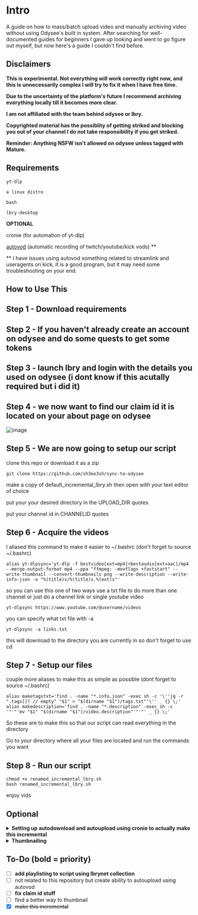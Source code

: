 # Intro

A guide on how to mass/batch upload video and manually archiving video without using Odysee's built in system. 
After searching for well-documented guides for beginners I gave up looking and went to go figure out myself, but now here's a guide I couldn't find before.

## Disclaimers 
**This is experimental. Not everything will work correctly right now, and this is unnecessarily complex I will try to fix it when I have free time.**

**Due to the uncertainty of the platform's future I recommend archiving everything locally till it becomes more clear.**

**I am not affiliated with the team behind odysee or lbry.** 

**Copyrighted material has the possiblity of getting striked and blocking you out of your channel I do not take responsibility if you get striked.** 

**Reminder: Anything NSFW isn't allowed on odysee unless tagged with Mature.**

## Requirements
```
yt-dlp

a linux distro

bash 

lbry-desktop
```
**OPTIONAL**

cronie (for automation of yt-dlp)

[autovod](https://github.com/jenslys/autovod/) (automatic recording of twitch/youtube/kick vods) **

** I have issues using autovod something related to streamlink and useragents on kick, it is a good program, but it may need some troubleshooting on your end. 

## How to Use This

Step 1 - Download requirements 
-
Step 2 - If you haven't already create an account on odysee and do some quests to get some tokens
-
Step 3 - launch lbry and login with the details you used on odysee (i dont know if this acutally required but i did it)
-
Step 4 - we now want to find our claim id it is located on your about page on odysee
-
![image](https://github.com/user-attachments/assets/d3d2556b-dd22-438d-94ce-8fc9a8e5c81e)


Step 5 - We are now going to setup our script
-
clone this repo or download it as a zip
```
git clone https://github.com/sh3ee3sh/sync-to-odysee
```

make a copy of default_incremental_lbry.sh then open with your text editor of choice

put your your desired directory in the UPLOAD_DIR quotes

put your channel id in CHANNELID quotes

Step 6 - Acquire the videos
-
I aliased this command to make it easier to ~/.bashrc (don't forget to source ~/.bashrc)
```
alias yt-dlpsync='yt-dlp -f bestvideo[ext=mp4]+bestaudio[ext=aac]/mp4 --merge-output-format mp4 --ppa "ffmpeg: -movflags +faststart" --write-thumbnail --convert-thumbnails png --write-description --write-info-json -o "%(title)s/%(title)s.%(ext)s"'
```
so you can use this one of two ways use a txt file to do more than one channel or just do a channel link or single youtube video 
```
yt-dlpsync https://www.youtube.com/@username/videos
```
you can specify what txt file with -a
```
yt-dlpsync -a links.txt
```
this will download to the directory you are currently in so don't forget to use cd

Step 7 - Setup our files
-
couple more aliases to make this as simple as possible (dont forget to source ~/.bashrc)
```
alias maketagstxt='find . -name "*.info.json" -exec sh -c '\''jq -r ".tags[]? // empty" "$1" > "$(dirname "$1")/tags.txt"'\'' _ {} \;'
alias makedescription='find . -name "*.description" -exec sh -c '"'"'mv "$1" "$(dirname "$1")/video.description"'"'"' _ {} \;'
```
So these are to make this so that our script can read everything in the directory

Go to your directory where all your files are located and run the commands you want

Step 8 - Run our script
-
```
chmod +x renamed_incremental_lbry.sh
bash renamed_incremental_lbry.sh
```
enjoy vids 

**Optional**
-
<details>
<summary><strong>Setting up autodownload and autoupload using cronie to actually make this incremental</strong></summary>

- Step 1: Download cronie using your package manager
``` 
sudo pacman -S cronie
```
- Step 2: Enable and start cronie using systemd
```
sudo systemctl enable cronie
sudo systemctl start cronie --now
```
- Step 3: Add our yt-dlp command without the alias to cronie's tasks

*crontab uses a terrible text editor by default use "export EDITOR=yourtexteditorofchoicehere" in your ~/.bashrc file to change it*
```
crontab -e

0 11 * * * /usr/bin/yt-dlp -f 'bestvideo[ext=mp4]+bestaudio[ext=aac]/mp4' --write-thumbnail --convert-thumbnails png --write-description --write-info-json --merge-output-format mp4 --ppa "ffmpeg: -movflags +faststart" -P "/home/user/Videos/channel" -o "\%(title)s/\%(title)s.\%(ext)s" https://www.youtube.com/@username/videos
```
This command runs daily at 11 am everyday. Edit the second number value to your desired time in the 24 hour format. Add a comma with another number if you want multiple intervals ie: 11,18.

First number value specifies minutes

The -P option specifies directory so change as needed. You can also use the -a option here, but you will need to point to the directory of the txt file ex: "/home/user/Videos/mylinks.txt" and replace the youtube channel link with it instead. 

- Step 4: add our upload script to cronie
```
crontab -e
```

</details>
<details>
<summary><strong>Thumbnailing</strong></summary>

I use jivan's script [here](https://gist.github.com/jivanpal/9b6f5d51ad976daaccc1f0f841807bb0). I found some issues with speech not working for certain thumbnails, so I dont recommend this right now. I'll try and figure out another way later. 

</details>

## To-Do (bold = priority)
- [ ] **add playlisting to script using lbrynet collection**
- [ ] not related to this repository but create ability to autoupload using autovod
- [ ] **fix claim id stuff**
- [ ] find a better way to thumbnail
- [x] ~~make this incremental~~
